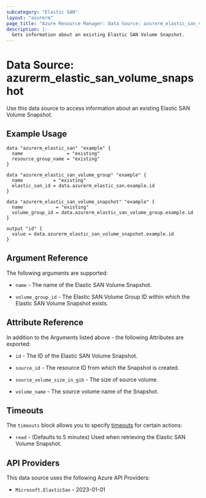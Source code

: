 ```yaml
---
subcategory: "Elastic SAN"
layout: "azurerm"
page_title: "Azure Resource Manager: Data Source: azurerm_elastic_san_volume_snapshot"
description: |-
  Gets information about an existing Elastic SAN Volume Snapshot.
---
```


# Data Source: azurerm_elastic_san_volume_snapshot

Use this data source to access information about an existing Elastic SAN Volume Snapshot.

## Example Usage

```hcl
data "azurerm_elastic_san" "example" {
  name                = "existing"
  resource_group_name = "existing"
}

data "azurerm_elastic_san_volume_group" "example" {
  name           = "existing"
  elastic_san_id = data.azurerm_elastic_san.example.id
}

data "azurerm_elastic_san_volume_snapshot" "example" {
  name            = "existing"
  volume_group_id = data.azurerm_elastic_san_volume_group.example.id
}

output "id" {
  value = data.azurerm_elastic_san_volume_snapshot.example.id
}
```

## Argument Reference

The following arguments are supported:

* `name` - The name of the Elastic SAN Volume Snapshot.

* `volume_group_id` - The Elastic SAN Volume Group ID within which the Elastic SAN Volume Snapshot exists.

## Attribute Reference

In addition to the Arguments listed above - the following Attributes are exported: 

* `id` - The ID of the Elastic SAN Volume Snapshot.

* `source_id` - The resource ID from which the Snapshot is created.

* `source_volume_size_in_gib` - The size of source volume.

* `volume_name` - The source volume name of the Snapshot.

## Timeouts

The `timeouts` block allows you to specify [timeouts](https://developer.hashicorp.com/terraform/language/resources/configure#define-operation-timeouts) for certain actions:

* `read` - (Defaults to 5 minutes) Used when retrieving the Elastic SAN Volume Snapshot.

## API Providers
<!-- This section is generated, changes will be overwritten -->
This data source uses the following Azure API Providers:

* `Microsoft.ElasticSan` - 2023-01-01
